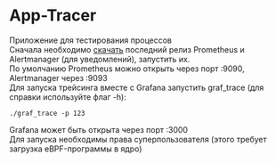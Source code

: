 # App-Tracer
Приложение для тестирования процессов <br />
Сначала необходимо [скачать](https://prometheus.io/download/) последний релиз Prometheus и Alertmanager (для уведомлений), запустить их.<br />
По умолчанию Prometheus можно открыть через порт :9090, Alertmanager через :9093 <br />
Для запуска трейсинга вместе с Grafana запустить graf_trace (для справки используйте флаг -h):
```
./graf_trace -p 123
```
Grafana может быть открыта через порт :3000<br />
Для запуска необходимы права суперпользователя (этого требует загрузка eBPF-программы в ядро)
